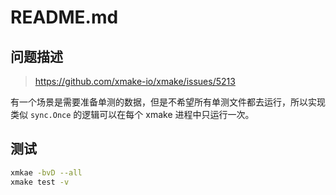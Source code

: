 # README.md

## 问题描述

> https://github.com/xmake-io/xmake/issues/5213

有一个场景是需要准备单测的数据，但是不希望所有单测文件都去运行，所以实现类似 `sync.Once` 的逻辑可以在每个 xmake 进程中只运行一次。

## 测试

```bash
xmkae -bvD --all
xmake test -v
```
